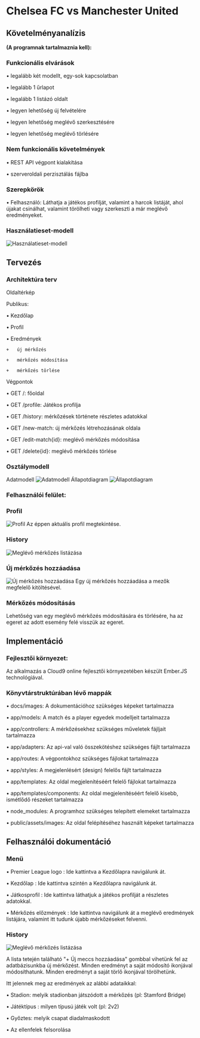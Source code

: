 # Chelsea FC vs Manchester United

## Követelményanalízis 
**(A programnak tartalmaznia kell):**

### Funkcionális elvárások

•	legalább két modellt, egy-sok kapcsolatban

•	legalább 1 űrlapot

•	legalább 1 listázó oldalt

•	legyen lehetőség új felvételére

•	legyen lehetőség meglévő szerkesztésére

•	legyen lehetőség meglévő törlésére

### Nem funkcionális követelmények
•	REST API végpont kialakítása

•	szerveroldali perzisztálás fájlba

### Szerepkörök
•	Felhasználó: Láthatja a játékos profilját, valamint a harcok listáját, ahol újakat csinálhat, valamint törölheti vagy szerkeszti a már meglévő eredményeket.

### Használatieset-modell
![Használatieset-modell](docs/images/hasznalat.png)

## Tervezés

### Architektúra terv

Oldaltérkép

  Publikus:
  
  •	Kezdőlap
  
  •	Profil
  
  •	Eredmények
  
    +	új mérkőzés
    
    +	mérkőzés módosítása
    
    +	mérkőzés törlése

Végpontok

•	GET /: főoldal

•	GET /profile: Játékos profilja

•   GET /history: mérkőzések története részletes adatokkal

•	GET /new-match: új mérkőzés létrehozásának oldala

•	GET /edit-match{id}: meglévő mérkőzés módosítása

•	GET /delete{id}: meglévő mérkőzés törlése

### Osztálymodell
  Adatmodell
    ![Adatmodell](docs/images/adatmodell.png)
  Állapotdiagram
    ![Állapotdiagram](docs/images/allapotdiagram.jpg)

### Felhasználói felület:

### Profil
![Profil](docs/images/profil.png)
Az éppen aktuális profil megtekintése.

### History
![Meglévő mérkőzés listázása](docs/images/tortenet.png)

### Új mérkőzés hozzáadása
![Új mérkőzés hozzáadása](docs/images/uj.png)
Egy új mérkőzés hozzáadása a mezők megfelelő kitöltésével.

### Mérkőzés módosításás
Lehetőség van egy meglévő mérkőzés módosítására és törlésére, ha az egeret az adott esemény felé visszük az egeret.

## Implementáció

### Fejlesztői környezet:
Az alkalmazás a Cloud9 online fejlesztői környezetében készült Ember.JS technológiával.

### Könyvtárstruktúrában lévő mappák
•	docs/images: A dokumentációhoz szükséges képeket tartalmazza

•	app/models: A match és a player egyedek modelljeit tartalmazza

•	app/controllers: A mérkőzésekhez szükséges műveletek fájljait tartalmazza

•	app/adapters: Az api-val való összekötéshez szükséges fájlt tartalmazza

•	app/routes: A végpontokhoz szükséges fájlokat tartalmazza

•	app/styles: A megjelenlésért (design) felelős fájlt tartalmazza

•	app/templates: Az oldal megjelenítéséért felelő fájlokat tartalmazza

•	app/templates/components: Az oldal megjelenítéséért felelő kisebb, ismétlődő részeket tartalmazza

•	node_modules: A programhoz szükséges telepített elemeket tartalmazza

•	public/assets/images: Az oldal felépítéséhez használt képeket tartalmazza

## Felhasználói dokumentáció
### Menü
•	Premier League logo : Ide kattintva a Kezdőlapra navigálunk át.

•	Kezdőlap : Ide kattintva szintén a Kezdőlapra navigálunk át.

•	Játkosprofil : Ide kattintva láthatjuk a játékos profilját a részletes adatokkal.

•	Mérkőzés előzmények : Ide kattintva navigálunk át a meglévő eredmények listájára, valamint itt tudunk újabb mérkőzéseket felvenni.

### History
![Meglévő mérkőzés listázása](docs/images/tortenet.png)

A lista tetején található "+ Új meccs hozzáadása" gombbal vihetünk fel az adatbázisunkba új mérkőzést.
Minden eredményt a saját módosító ikonjával módosíthatunk.
Minden eredményt a saját törlő ikonjával törölhetünk.

Itt jelennek meg az eredmények az alábbi adataikkal:

•	Stadion: melyik stadionban játszódott a mérkőzés (pl: Stamford Bridge)

•	Játéktípus : milyen típusú játék volt (pl: 2v2)

•   Győztes: melyik csapat diadalmaskodott

•	Az ellenfelek felsorolása
